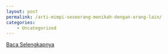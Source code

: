```yaml
---
layout: post
permalink: /arti-mimpi-seseorang-menikah-dengan-orang-lain/
categories:
    - Uncategorized
---
```


[Baca Selengkapnya](/02)